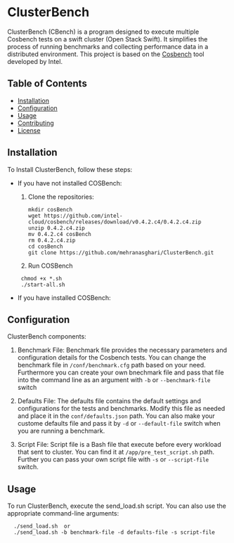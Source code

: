 # ClusterBench
ClusterBench (CBench) is a program designed to execute multiple Cosbench tests on a swift cluster (Open Stack Swift). It simplifies the process of running benchmarks and collecting performance data in a distributed environment. This project is based on the [Cosbench](https://github.com/intel-cloud/cosbench) tool developed by Intel.

## Table of Contents

- [Installation](#Installation)
- [Configuration](#configuration)
- [Usage](#Usage)
- [Contributing](#contributing)
- [License](#license)

## Installation

To Install ClusterBench, follow these steps:

- If you have not installed COSBench:

  1. Clone the repositories:

       ```shell
       mkdir cosBench
       wget https://github.com/intel-cloud/cosbench/releases/download/v0.4.2.c4/0.4.2.c4.zip
       unzip 0.4.2.c4.zip
       mv 0.4.2.c4 cosBench
       rm 0.4.2.c4.zip
       cd cosBench
       git clone https://github.com/mehranasghari/ClusterBench.git
 
  2. Run COSBench
    ```shell
     chmod +x *.sh
     ./start-all.sh
     ```
 
- If you have installed COSBench:
     

## Configuration

ClusterBench components:

1. Benchmark File: Benchmark file provides the necessary parameters and configuration details for the Cosbench tests. You can change the benchmark file in `/conf/benchmark.cfg` path based on your need. Furthermore you can create your own bnechmark file and pass that file into the command line as an argument with `-b` or `--benchmark-file` switch

2. Defaults File: The defaults file contains the default settings and configurations for the tests and benchmarks. Modify this file as needed and place it in the `conf/defaults.json` path. You can also make your custome defaults file and pass it by `-d` or `--default-file` switch when you are running a benchmark.

3. Script File: Script file is a Bash file that execute before every workload that sent to cluster. You can find it at `/app/pre_test_script.sh` path. Further you can pass your own script file with `-s` or `--script-file` switch.


## Usage

To run ClusterBench, execute the send_load.sh script.
You can also use the appropriate command-line arguments:

  ```shell
    ./send_load.sh  or
    ./send_load.sh -b benchmark-file -d defaults-file -s script-file
  ```




